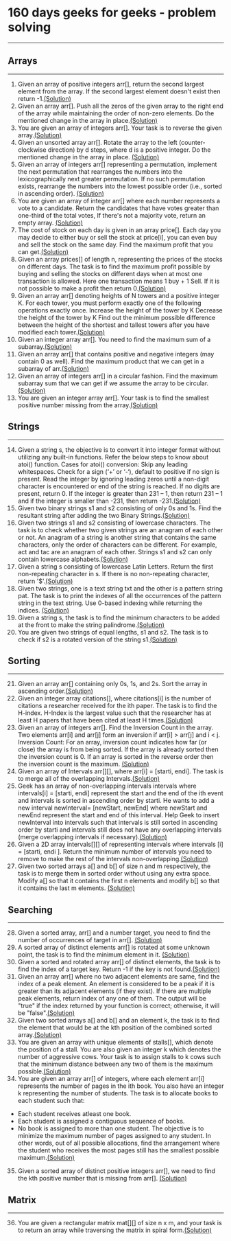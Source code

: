 # 160 days geeks for geeks - problem solving
--------------------------------------------
## Arrays
   ------
1. Given an array of positive integers arr[], return the second largest element from the array. If the second largest element doesn't exist then return -1.[(Solution)](https://github.com/pawang1745/Problem-Solving/blob/main/1.Second%20Largest.py)   
2. Given an array arr[]. Push all the zeros of the given array to the right end of the array while maintaining the order of non-zero elements. Do the mentioned change in the array in place.[(Solution)](https://github.com/pawang1745/Problem-Solving/blob/main/2.Move%20All%20Zeroes%20to%20End.py)
3. You are given an array of integers arr[]. Your task is to reverse the given array.[(Solution)](https://github.com/pawang1745/Problem-Solving/blob/main/3.Reverse%20an%20Array.py)
4. Given an unsorted array arr[]. Rotate the array to the left (counter-clockwise direction) by d steps, where d is a positive integer. Do the mentioned change in the array in place.
[(Solution)](https://github.com/pawang1745/Problem-Solving/blob/main/4.Rotate%20Array.py)
5. Given an array of integers arr[] representing a permutation, implement the next permutation that rearranges the numbers into the lexicographically next greater permutation. If no such permutation exists, rearrange the numbers into the lowest possible order (i.e., sorted in ascending order). [(Solution)](https://github.com/pawang1745/Problem-Solving/blob/main/5.Next%20Permutation.py)
6. You are given an array of integer arr[] where each number represents a vote to a candidate. Return the candidates that have votes greater than one-third of the total votes, If there's not a majority vote, return an empty array. [(Solution)](https://github.com/pawang1745/Problem-Solving/blob/main/6.Majority%20Element%20II.py)
7. The cost of stock on each day is given in an array price[]. Each day you may decide to either buy or sell the stock at price[i], you can even buy and sell the stock on the same day. Find the maximum profit that you can get.[(Solution)](https://github.com/pawang1745/Problem-Solving/blob/main/7.Stock%20Buy%20and%20Sell.py)
8. Given an array prices[] of length n, representing the prices of the stocks on different days. The task is to find the maximum profit possible by buying and selling the stocks on different days when at most one transaction is allowed. Here one transaction means 1 buy + 1 Sell. If it is not possible to make a profit then return 0.[(Solution)](https://github.com/pawang1745/Problem-Solving/blob/main/8.Stock%20Buy%20and%20Sell%20%E2%80%93%20Max%20one%20Transaction%20Allowed.py)
9. Given an array arr[] denoting heights of N towers and a positive integer K.
For each tower, you must perform exactly one of the following operations exactly once.
Increase the height of the tower by K
Decrease the height of the tower by K
Find out the minimum possible difference between the height of the shortest and tallest towers after you have modified each tower.[(Solution)](https://github.com/pawang1745/Problem-Solving/blob/main/9.Minimize%20the%20Heights%20II.py)
10. Given an integer array arr[]. You need to find the maximum sum of a subarray.[(Solution)](https://github.com/pawang1745/Problem-Solving/blob/main/10.Kadane's%20Algorithm.py)
11. Given an array arr[] that contains positive and negative integers (may contain 0 as well). Find the maximum product that we can get in a subarray of arr.[(Solution)](https://github.com/pawang1745/Problem-Solving/blob/main/11.Maximum%20Product%20Subarray.py)
12. Given an array of integers arr[] in a circular fashion. Find the maximum subarray sum that we can get if we assume the array to be circular.[(Solution)](https://github.com/pawang1745/Problem-Solving/blob/main/12.Max%20Circular%20Subarray%20Sum.py)
13. You are given an integer array arr[]. Your task is to find the smallest positive number missing from the array.[(Solution)](https://github.com/pawang1745/Problem-Solving/blob/main/13.Smallest%20Positive%20Missing%20Number.py)

## Strings
   -------
14. Given a string s, the objective is to convert it into integer format without utilizing any built-in functions. Refer the below steps to know about atoi() function.
    Cases for atoi() conversion:
    Skip any leading whitespaces.
    Check for a sign (‘+’ or ‘-‘), default to positive if no sign is present.
    Read the integer by ignoring leading zeros until a non-digit character is encountered or end of the string is reached. If no digits are present, return 0.
    If the integer is greater than 231 – 1, then return 231 – 1 and if the integer is smaller than -231, then return -231.[(Solution)](https://github.com/pawang1745/Problem-Solving/blob/main/14.Implement%20Atoi.py)
15. Given two binary strings s1 and s2 consisting of only 0s and 1s. Find the resultant string after adding the two Binary Strings.[(Solution)](https://github.com/pawang1745/Problem-Solving/blob/main/15.Add%20Binary%20Strings.py)
16. Given two strings s1 and s2 consisting of lowercase characters. The task is to check whether two given strings are an anagram of each other or not. An anagram of a string is another string that contains the same characters, only the order of characters can be different. For example, act and tac are an anagram of each other. Strings s1 and s2 can only contain lowercase alphabets.[(Solution)](https://github.com/pawang1745/Problem-Solving/blob/main/16.Anagram.py)
17. Given a string s consisting of lowercase Latin Letters. Return the first non-repeating character in s. If there is no non-repeating character, return '$'.[(Solution)](https://github.com/pawang1745/Problem-Solving/blob/main/17.Non%20Repeating%20Character.py)
18. Given two strings, one is a text string txt and the other is a pattern string pat. The task is to print the indexes of all the occurrences of the pattern string in the text string. Use 0-based indexing while returning the indices. [(Solution)](https://github.com/pawang1745/Problem-Solving/blob/main/18.Search%20Pattern%20(KMP-Algorithm).py)
19. Given a string s, the task is to find the minimum characters to be added at the front to make the string palindrome.[(Solution)](https://github.com/pawang1745/Problem-Solving/blob/main/19.Min%20Chars%20to%20Add%20for%20Palindrome.py)
20. You are given two strings of equal lengths, s1 and s2. The task is to check if s2 is a rotated version of the string s1.[(Solution)](https://github.com/pawang1745/Problem-Solving/blob/main/20.Strings%20Rotations%20of%20Each%20Other.py)

## Sorting
   -------
21. Given an array arr[] containing only 0s, 1s, and 2s. Sort the array in ascending order.[(Solution)](https://github.com/pawang1745/Problem-Solving/blob/main/21.Sort%200s%2C%201s%20and%202s.py)
22. Given an integer array citations[], where citations[i] is the number of citations a researcher received for the ith paper. The task is to find the H-index.
H-Index is the largest value such that the researcher has at least H papers that have been cited at least H times.[(Solution)](https://github.com/pawang1745/Problem-Solving/blob/main/22.Find%20H-Index.py)
23. Given an array of integers arr[]. Find the Inversion Count in the array. Two elements arr[i] and arr[j] form an inversion if arr[i] > arr[j] and i < j. Inversion Count: For an array, inversion count indicates how far (or close) the array is from being sorted. If the array is already sorted then the inversion count is 0. If an array is sorted in the reverse order then the inversion count is the maximum. [(Solution)](https://github.com/pawang1745/Problem-Solving/blob/main/23.Count%20Inversions.py)
24. Given an array of Intervals arr[][], where arr[i] = [starti, endi]. The task is to merge all of the overlapping Intervals.[(Solution)](https://github.com/pawang1745/Problem-Solving/blob/main/24.Overlapping%20Intervals.py)
25. Geek has an array of non-overlapping intervals intervals where intervals[i] = [starti, endi] represent the start and the end of the ith event and intervals is sorted in ascending order by starti. He wants to add a new interval newInterval= [newStart, newEnd] where newStart and newEnd represent the start and end of this interval.
 Help Geek to insert newInterval into intervals such that intervals is still sorted in ascending order by starti and intervals still does not have any overlapping intervals (merge overlapping intervals if necessary).[(Solution)](https://github.com/pawang1745/Problem-Solving/blob/main/25.Insert%20Interval.py)
26. Given a 2D array intervals[][] of representing intervals where intervals [i] = [starti, endi ]. Return the minimum number of intervals you need to remove to make the rest of the intervals non-overlapping.[(Solution)](https://github.com/pawang1745/Problem-Solving/blob/main/26.Non-overlapping%20Intervals.py)
27. Given two sorted arrays a[] and b[] of size n and m respectively, the task is to merge them in sorted order without using any extra space. Modify a[] so that it contains the first n elements and modify b[] so that it contains the last m elements. [(Solution)](https://github.com/pawang1745/Problem-Solving/blob/main/27.Merge%20Without%20Extra%20Space.py)

## Searching
   ---------
28. Given a sorted array, arr[] and a number target, you need to find the number of occurrences of target in arr[]. [(Solution)](https://github.com/pawang1745/Problem-Solving/blob/main/28.Number%20of%20occurrence.py)
29. A sorted array of distinct elements arr[] is rotated at some unknown point, the task is to find the minimum element in it. [(Solution)](https://github.com/pawang1745/Problem-Solving/blob/main/29.Sorted%20and%20Rotated%20Minimum.py)
30. Given a sorted and rotated array arr[] of distinct elements, the task is to find the index of a target key. Return -1 if the key is not found.[(Solution)](https://github.com/pawang1745/Problem-Solving/blob/main/30.Search%20in%20Rotated%20Sorted%20Array.py)
31. Given an array arr[] where no two adjacent elements are same, find the index of a peak element. An element is considered to be a peak if it is greater than its adjacent elements (if they exist). If there are multiple peak elements, return index of any one of them. The output will be "true" if the index returned by your function is correct; otherwise, it will be "false".[(Solution)](https://github.com/pawang1745/Problem-Solving/blob/main/31.Peak%20element.py)
32. Given two sorted arrays a[] and b[] and an element k, the task is to find the element that would be at the kth position of the combined sorted array.[(Solution)](https://github.com/pawang1745/Problem-Solving/blob/main/32.K-th%20element%20of%20two%20Arrays.py)
33. You are given an array with unique elements of stalls[], which denote the position of a stall. You are also given an integer k which denotes the number of aggressive cows. Your task is to assign stalls to k cows such that the minimum distance between any two of them is the maximum possible.[(Solution)](https://github.com/pawang1745/Problem-Solving/blob/main/33.Aggressive%20Cows.py)
34. You are given an array arr[] of integers, where each element arr[i] represents the number of pages in the ith book. You also have an integer k representing the number of students. The task is to allocate books to each student such that:
- Each student receives atleast one book.
- Each student is assigned a contiguous sequence of books.
- No book is assigned to more than one student.
The objective is to minimize the maximum number of pages assigned to any student. In other words, out of all possible allocations, find the arrangement where the student who receives the most pages still has the smallest possible maximum.[(Solution)](https://github.com/pawang1745/Problem-Solving/blob/main/34.Allocate%20Minimum%20Pages.py)
35. Given a sorted array of distinct positive integers arr[], we need to find the kth positive number that is missing from arr[].  [(Solution)](https://github.com/pawang1745/Problem-Solving/blob/main/35.Kth%20Missing%20Positive%20Number%20in%20a%20Sorted%20Array.py)

## Matrix
   ------
36. You are given a rectangular matrix mat[][] of size n x m, and your task is to return an array while traversing the matrix in spiral form.[(Solution)](https://github.com/pawang1745/Problem-Solving/blob/main/36.Spirally%20traversing%20a%20matrix.py)
